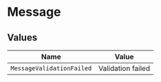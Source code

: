 # Message


## Values

| Name                      | Value                     |
| ------------------------- | ------------------------- |
| `MessageValidationFailed` | Validation failed         |